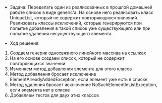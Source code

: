* Задача: Переделать один из реализованных в прошлой домашней работе список в виде generic'а. На основе него реализовать класс UniqueList, который не содержит повторяющихся значений. Реализовать классы исключений, которые генерируются при попытке добавления в такой список уже существующего или при попытке удаления несуществующего элемента.

* Ход решения:
1) Создаем генерик односвязного линейного массива на ссылках
2) На его основе создаем список, который не содержит повторяющихся значений
3) Изменяем метод добавления элемента для этого класса
4) Метод добавления бросает исключение ElementAlreadyAddedException, если элемент уже есть в списке
5) Метод удаления бросает исключение NoSuchElementInListException, если элемента нет в списке
6) Добавляем тестов для двух этих классов